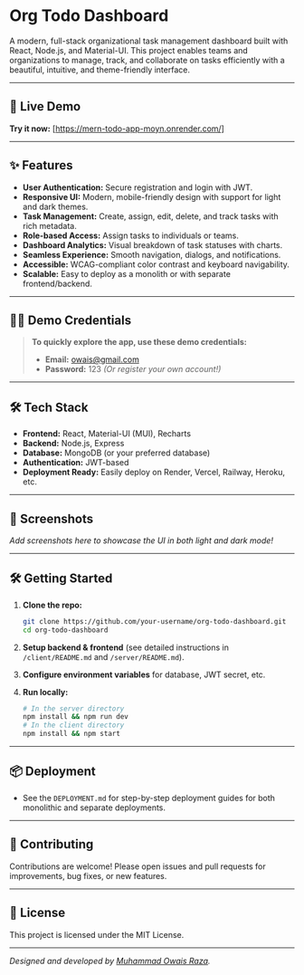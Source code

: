 # Org Todo Dashboard

A modern, full-stack organizational task management dashboard built with React, Node.js, and Material-UI. This project enables teams and organizations to manage, track, and collaborate on tasks efficiently with a beautiful, intuitive, and theme-friendly interface.

---

## 🚀 Live Demo

**Try it now:** [https://mern-todo-app-moyn.onrender.com/]  

---

## ✨ Features

- **User Authentication:** Secure registration and login with JWT.
- **Responsive UI:** Modern, mobile-friendly design with support for light and dark themes.
- **Task Management:** Create, assign, edit, delete, and track tasks with rich metadata.
- **Role-based Access:** Assign tasks to individuals or teams.
- **Dashboard Analytics:** Visual breakdown of task statuses with charts.
- **Seamless Experience:** Smooth navigation, dialogs, and notifications.
- **Accessible:** WCAG-compliant color contrast and keyboard navigability.
- **Scalable:** Easy to deploy as a monolith or with separate frontend/backend.

---

## 🧑‍💼 Demo Credentials

> **To quickly explore the app, use these demo credentials:**
> - **Email:** owais@gmail.com
> - **Password:** 123
> *(Or register your own account!)*

---

## 🛠️ Tech Stack

- **Frontend:** React, Material-UI (MUI), Recharts
- **Backend:** Node.js, Express
- **Database:** MongoDB (or your preferred database)
- **Authentication:** JWT-based
- **Deployment Ready:** Easily deploy on Render, Vercel, Railway, Heroku, etc.

---

## 📸 Screenshots

*Add screenshots here to showcase the UI in both light and dark mode!*

---

## 🛠️ Getting Started

1. **Clone the repo:**
   ```bash
   git clone https://github.com/your-username/org-todo-dashboard.git
   cd org-todo-dashboard
   ```

2. **Setup backend & frontend** (see detailed instructions in `/client/README.md` and `/server/README.md`).

3. **Configure environment variables** for database, JWT secret, etc.

4. **Run locally:**
   ```bash
   # In the server directory
   npm install && npm run dev
   # In the client directory
   npm install && npm start
   ```

---

## 📦 Deployment

- See the `DEPLOYMENT.md` for step-by-step deployment guides for both monolithic and separate deployments.

---

## 🤝 Contributing

Contributions are welcome! Please open issues and pull requests for improvements, bug fixes, or new features.

---

## 📄 License

This project is licensed under the MIT License.

---

*Designed and developed by [Muhammad Owais Raza](https://github.com/owaisraza01).*